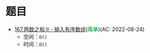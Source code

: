 # 题目

- [167.两数之和 II - 输入有序数组](/src/main/java/leetcode/sub0167/README.md)(<b style="color: #2db55d">简单</b>)(AC: 2022-08-24)
  - 空间：`O()`
  - 时间：`O()`
